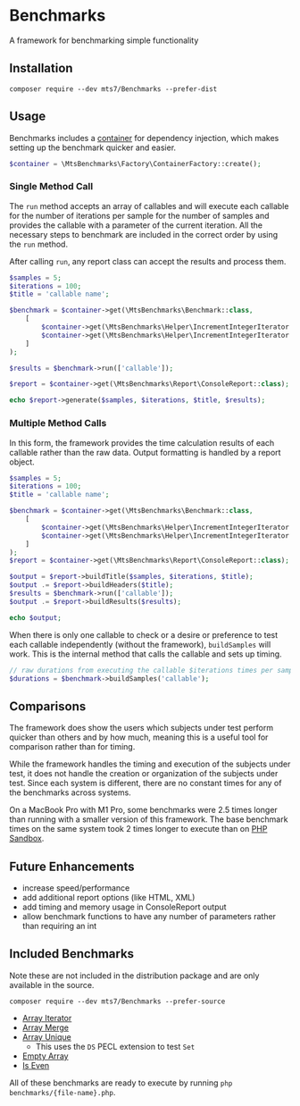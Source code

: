 # Benchmarks

A framework for benchmarking simple functionality

## Installation

```shell
composer require --dev mts7/Benchmarks --prefer-dist
```

## Usage

Benchmarks includes a
[container](https://github.com/mts7/php-dependency-injection) for dependency
injection, which makes setting up the benchmark quicker and easier.

```php
$container = \MtsBenchmarks\Factory\ContainerFactory::create();
```

### Single Method Call

The `run` method accepts an array of callables and will execute each callable
for the number of iterations per sample for the number of samples and provides
the callable with a parameter of the current iteration. All the necessary steps
to benchmark are included in the correct order by using the `run` method.

After calling `run`, any report class can accept the results and process them.

```php
$samples = 5;
$iterations = 100;
$title = 'callable name';

$benchmark = $container->get(\MtsBenchmarks\Benchmark::class,
    [
        $container->get(\MtsBenchmarks\Helper\IncrementIntegerIterator::class, [$samples]),
        $container->get(\MtsBenchmarks\Helper\IncrementIntegerIterator::class, [$iterations]),
    ]
);

$results = $benchmark->run(['callable']);

$report = $container->get(\MtsBenchmarks\Report\ConsoleReport::class);

echo $report->generate($samples, $iterations, $title, $results);
```

### Multiple Method Calls

In this form, the framework provides the time calculation results of each
callable rather than the raw data. Output formatting is handled by a report
object.

```php
$samples = 5;
$iterations = 100;
$title = 'callable name';

$benchmark = $container->get(\MtsBenchmarks\Benchmark::class,
    [
        $container->get(\MtsBenchmarks\Helper\IncrementIntegerIterator::class, [$samples]),
        $container->get(\MtsBenchmarks\Helper\IncrementIntegerIterator::class, [$iterations]),
    ]
);
$report = $container->get(\MtsBenchmarks\Report\ConsoleReport::class);

$output = $report->buildTitle($samples, $iterations, $title);
$output .= $report->buildHeaders($title);
$results = $benchmark->run(['callable']);
$output .= $report->buildResults($results);

echo $output;
```

When there is only one callable to check or a desire or preference to test each
callable independently (without the framework), `buildSamples` will work. This
is the internal method that calls the callable and sets up timing.

```php
// raw durations from executing the callable $iterations times per sample
$durations = $benchmark->buildSamples('callable');
```

## Comparisons

The framework does show the users which subjects under test perform quicker than
others and by how much, meaning this is a useful tool for comparison rather than
for timing.

While the framework handles the timing and execution of the subjects under test,
it does not handle the creation or organization of the subjects under test.
Since each system is different, there are no constant times for any of the
benchmarks across systems.

On a MacBook Pro with M1 Pro, some benchmarks were 2.5 times longer than running
with a smaller version of this framework. The base benchmark times on the same
system took 2 times longer to execute than on
[PHP Sandbox](https://onlinephp.io).

## Future Enhancements

- increase speed/performance
- add additional report options (like HTML, XML)
- add timing and memory usage in ConsoleReport output
- allow benchmark functions to have any number of parameters rather than requiring an int

## Included Benchmarks

Note these are not included in the distribution package and are only available
in the source.

```shell
composer require --dev mts7/Benchmarks --prefer-source
```

- [Array Iterator](benchmarks/array-iterator.php)
- [Array Merge](benchmarks/array-merge.php)
- [Array Unique](benchmarks/array-unique.php)
  -  This uses the `DS` PECL extension to test `Set`
- [Empty Array](benchmarks/empty-array.php)
- [Is Even](benchmarks/is-even.php)

All of these benchmarks are ready to execute by running
`php benchmarks/{file-name}.php`. 
